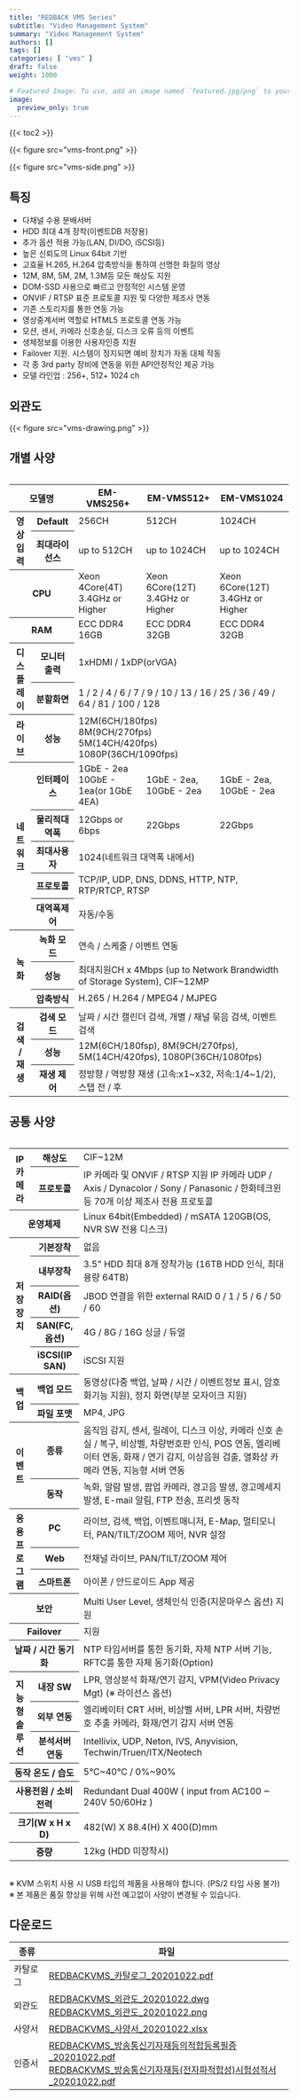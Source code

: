 ```yaml
---
title: "REDBACK VMS Series"
subtitle: "Video Management System"
summary: "Video Management System"
authors: []
tags: []
categories: [ "vms" ]
draft: false
weight: 1000

# Featured Image: To use, add an image named `featured.jpg/png` to your page's folder.
image:
  preview_only: true
---
```


{{< toc2 >}}

<div class="container">
<div class="row align-items-center">
<div class="col-sm">

{{< figure src="vms-front.png" >}}

</div>
<div class="col-sm">

{{< figure src="vms-side.png" >}}

</div>
</div>
</div>

<div class="container">
<div class="row align-items-top">
<div class="col-12 col-sm-8 pl-0">

## 특징

- 다채널 수용 분배서버
- HDD 최대 4개 장착(이벤트DB 저장용)
- 추가 옵션 적용 가능(LAN, DI/DO, iSCSI등)
- 높은 신뢰도의 Linux 64bit 기반
- 고효율 H.265, H.264 압축방식을 통하여 선명한 화질의 영상
- 12M, 8M, 5M, 2M, 1.3M등 모든 해상도 지원
- DOM-SSD 사용으로 빠르고 안정적인 시스템 운영
- ONVIF / RTSP 표준 프로토콜 지원 및 다양한 제조사 연동
- 기존 스토리지를 통한 연동 가능
- 영상중계서버 역할로 HTML5 프로토콜 연동 가능
- 모션, 센서, 카메라 신호손실, 디스크 오류 등의 이벤트
- 생체정보를 이용한 사용자인증 지원
- Failover 지원. 시스템이 정지되면 예비 장치가 자동 대체 작동
- 각 종 3rd party 장비에 연동을 위한 API안정적인 제공 가능
- 모델 라인업 : 256+, 512+ 1024 ch

</div>
<div class="col-12 col-sm-4 pl-0">

## 외관도

{{< figure src="vms-drawing.png" >}}

</div>
</div>
</div>



## 개별 사양

<div style="overflow-x: auto">
<table class="spec">
<thead>
<tr>
<th colspan="2">모델명</th>
<th>EM-VMS256+</th>
<th>EM-VMS512+</th>
<th>EM-VMS1024</th>
</tr>
</thead>
<tbody>
<tr>
<th rowspan="2">영상입력</th>
<th>Default</th>
<td>256CH</td>
<td>512CH</td>
<td>1024CH</td>
</tr>
<th>최대라이선스</th>
<td>up to 512CH</td>
<td>up to 1024CH</td>
<td>up to 1024CH</td>
</th>
</tr>
<tr>
<th colspan="2">CPU</th>
<td>Xeon 4Core(4T) 3.4GHz or Higher</td>
<td>Xeon 6Core(12T) 3.4GHz or Higher</td>
<td>Xeon 6Core(12T) 3.4GHz or Higher</td>
</tr>
<tr>
<th colspan="2">RAM</th>
<td>ECC DDR4 16GB</td>
<td>ECC DDR4 32GB</td>
<td>ECC DDR4 32GB</td>
</tr>
<tr>
<th rowspan="2">디스플레이</th>
<th>모니터 출력</th>
<td colspan="3">1xHDMI / 1xDP(orVGA)</td>
</tr>
<tr>
<th>분할화면</th>
<td colspan="3">1 / 2 / 4 / 6 / 7 / 9 / 10 / 13 / 16 / 25 / 36 / 49 / 64 / 81 / 100 / 128</td>
</tr>
<tr>
<th>라이브</th>
<th>성능</th>
<td colspan="3">12M(6CH/180fps)<br>8M(9CH/270fps)<br>5M(14CH/420fps)<br>1080P(36CH/1090fps)</td>
</tr>
<tr>
<th rowspan="5">네트워크</th>
<th>인터페이스</th>
<td>1GbE - 2ea<br>10GbE - 1ea(or 1GbE 4EA)</td>
<td>1GbE - 2ea, 10GbE - 2ea</td>
<td>1GbE - 2ea, 10GbE - 2ea</td>
</tr>
<tr>
<th>물리적대역폭</th>
<td>12Gbps or 6bps</td>
<td>22Gbps</td>
<td>22Gbps</td>
</tr>
<tr>
<th>최대사용자</th>
<td colspan="3">1024(네트워크 대역폭 내에서)</td>
</tr>
<tr>
<th>프로토콜</th>
<td colspan="3">TCP/IP, UDP, DNS, DDNS, HTTP, NTP, RTP/RTCP, RTSP</td>
</tr>
<tr>
<th>대역폭제어</th>
<td colspan="3">자동/수동</td>
</tr>

<tr>
<th rowspan="3">녹화</th>
<th>녹화 모드</th>
<td colspan="5">연속 / 스케줄 / 이벤트 연동</td>
</tr>
<tr>
<th>성능</th>
<td colspan="5">최대지원CH x 4Mbps (up to Network Brandwidth of Storage System), CIF~12MP</td>
</tr>
<tr>
<th>압축방식</th>
<td colspan="5">H.265 / H.264 / MPEG4 / MJPEG</td>
</tr>
<tr>
<th rowspan="3">검색 / 재생</th>
<th>검색 모드</th>
<td colspan="5">날짜 / 시간 캘린더 검색, 개별 / 채널 묶음 검색, 이벤트 검색</td>
</tr>
<tr>
<th>성능</th>
<td colspan="5">12M(6CH/180fsp), 8M(9CH/270fps), 5M(14CH/420fps), 1080P(36CH/1080fps)</td>
</tr>
<tr>
<th>재생 제어</th>
<td colspan="5">정방향 / 역방향 재생 (고속:x1~x32, 저속:1/4~1/2), 스탭 전 / 후</td>
</tr>
</tbody>
</table>

## 공통 사양

<div style="overflow-x: auto">
<table class="spec">
<tbody>
<tr>
<th rowspan="2">IP 카메라</th>
<th>해상도</td>
<td>CIF~12M</td>
</tr>
<tr>
<th>프로토콜</th>
<td>IP 카메라 및 ONVIF / RTSP 지원 IP 카메라 UDP / Axis / Dynacolor / Sony / Panasonic / 한화테크윈 등 70개 이상 제조사 전용 프로토콜</td>
</tr>
<tr>
<th colspan="2">운영체제</th>
<td>Linux 64bit(Embedded) / mSATA 120GB(OS, NVR SW 전용 디스크)</td>
</tr>
<tr>
<th rowspan="5">저장장치</th>
<th>기본장착</th>
<td>없음</td>
</tr>
<tr>
<th>내부장착</th>
<td>3.5" HDD 최대 8개 장착가능 (16TB HDD 인식, 최대 용량 64TB)</td>
</tr>
<tr>
<th>RAID(옵션)</th>
<td>JBOD 연결을 위한 external RAID 0 / 1 / 5 / 6 / 50 / 60</td>
</tr>
<tr>
<th>SAN(FC,옵션)</th>
<td>4G / 8G / 16G 싱글 / 듀얼</td>
</tr>
<tr>
<th>iSCSI(IP SAN)</th>
<td>iSCSI 지원</td>
</tr>
<tr>
<th rowspan="2">백업</th>
<th>백업 모드</th>
<td>동영상(다중 백업, 날짜 / 시간 / 이벤트정보 표시, 암호화기능 지원), 정지 화면(부분 모자이크 지원)</td>
</tr>
<tr>
<th>파일 포맷</th>
<td>MP4, JPG</td>
</tr>
<tr>
<th rowspan="2">이벤트</th>
<th>종류</th>
<td>움직임 감지, 센서, 릴레이, 디스크 이상, 카메라 신호 손실 / 복구, 비상벨, 차량번호판 인식, POS 연동, 엘리베이터 연동, 화재 / 연기 감지, 이상음원 검출, 열화상 카메라 연동, 지능형 서버 연동</td>
</tr>
<tr>
<th>동작</th>
<td>녹화, 알람 발생, 팝업 카메라, 경고음 발생, 경고메세지 발생, E-mail 알림, FTP 전송, 프리셋 동작</td>
</tr>
<tr>
<th rowspan="3">응용<br>프로그램</th>
<th>PC</th>
<td>라이브, 검색, 백업, 이벤트매니저, E-Map, 멀티모니터, PAN/TILT/ZOOM 제어, NVR 설정</td>
</tr>
<tr>
<th>Web</th>
<td>전채널 라이브, PAN/TILT/ZOOM 제어</td>
</tr>
<tr>
<th>스마트폰</th>
<td>아이폰 / 안드로이드 App 제공</td>
</tr>
<tr>
<th colspan="2">보안</th>
<td>Multi User Level, 생체인식 인증(지문마우스 옵션) 지원</td>
</tr>
<tr>
<th colspan="2">Failover</th>
<td>지원</td>
</tr>
<tr>
<th colspan="2">날짜 / 시간 동기화</th>
<td>NTP 타임서버를 통한 동기화, 자체 NTP 서버 기능, RFTC를 통한 자체 동기화(Option)</td>
</tr>
<tr>
<th rowspan="3">지능형<br>솔루션</th>
<th>내장 SW</th>
<td>LPR, 영상분석 화재/연기 감지, VPM(Video Privacy Mgt) (※ 라이선스 옵션)</td>
</tr>
<tr>
<th>외부 연동</th>
<td>엘리베이터 CRT 서버, 비상벨 서버, LPR 서버, 차량번호 추출 카메라, 화재/연기 감지 서버 연동</td>
</tr>
<tr>
<th>분석서버 연동</th>
<td>Intellivix, UDP, Neton, IVS, Anyvision, Techwin/Truen/ITX/Neotech</td>
</tr>
<tr>
<th colspan="2">동작 온도 / 습도</th>
<td>5℃~40℃ / 0%~90%</td>
</tr>
<tr>
<th colspan="2">사용전원 / 소비전력</th>
<td>Redundant Dual 400W ( input from AC100 ~ 240V 50/60Hz )</td>
</tr>
<tr>
<th colspan="2">크기(W x H x D)</th>
<td>482(W) Ⅹ 88.4(H) Ⅹ 400(D)mm</td>
</tr>
<tr>
<th colspan="2">중량</th>
<td>12kg (HDD 미장착시)</td>
</tr>
</tbody>
</table>
</div>

※ KVM 스위치 사용 시 USB 타입의 제품을 사용해야 합니다. (PS/2 타입 사용 불가)  
※ 본 제품은 품질 향상을 위해 사전 예고없이 사양이 변경될 수 있습니다.

## 다운로드

종류 | 파일
---- | ----
카탈로그 | [REDBACKVMS_카탈로그_20201022.pdf](https://www.emstone.com/data/sales/ko/REDBACKVMS_카탈로그_20201022.pdf)
외관도 | [REDBACKVMS_외관도_20201022.dwg](https://www.emstone.com/data/sales/ko/REDBACKVMS_외관도_20201022.dwg)<br>[REDBACKVMS_외관도_20201022.png](https://www.emstone.com/data/sales/ko/REDBACKVMS_외관도_20201022.png)
사양서 | [REDBACKVMS_사양서_20201022.xlsx](https://www.emstone.com/data/sales/ko/REDBACKVMS_사양서_20201022.xlsx)
인증서 | [REDBACKVMS_방송통신기자재등의적합등록필증_20201022.pdf](https://www.emstone.com/data/sales/ko/REDBACKVMS_방송통신기자재등의적합등록필증_20201022.pdf)<br>[REDBACKVMS_방송통신기자재등(전자파적합성)시험성적서_20201022.pdf](https://www.emstone.com/data/sales/ko/REDBACKVMS_방송통신기자재등(전자파적합성)시험성적서_20201022.pdf)
